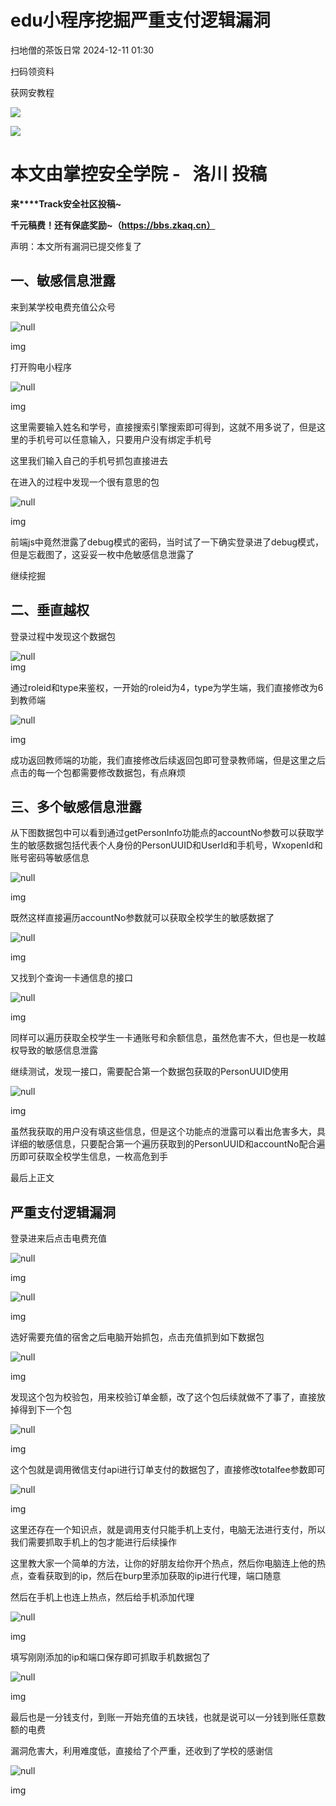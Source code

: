 #  edu小程序挖掘严重支付逻辑漏洞   
 扫地僧的茶饭日常   2024-12-11 01:30  
  
扫码领资料  
  
获网安教程  
  
![](https://mmbiz.qpic.cn/sz_mmbiz_png/BwqHlJ29vcrpvQG1VKMy1AQ1oVvUSeZYhLRYCeiaa3KSFkibg5xRjLlkwfIe7loMVfGuINInDQTVa4BibicW0iaTsKw/640?wx_fmt=other&from=appmsg&wxfrom=5&wx_lazy=1&wx_co=1&tp=webp "")  
  
  
![](https://mmbiz.qpic.cn/mmbiz_png/b96CibCt70iaaJcib7FH02wTKvoHALAMw4fchVnBLMw4kTQ7B9oUy0RGfiacu34QEZgDpfia0sVmWrHcDZCV1Na5wDQ/640?wx_fmt=other&wxfrom=5&wx_lazy=1&wx_co=1&tp=webp "")  
  
  
# 本文由掌控安全学院 -   洛川 投稿  
  
**来****Track安全社区投稿~**  
  
**千元稿费！还有保底奖励~（https://bbs.zkaq.cn）**  
  
声明：本文所有漏洞已提交修复了  
## 一、敏感信息泄露  
  
来到某学校电费充值公众号  
  
![](https://mmbiz.qpic.cn/sz_mmbiz_png/BwqHlJ29vcrPdhibnbWwmbvEnOTdDcxZlOOICuV4hAABjj0Ecur83v4Tib5zc3RQoHWibR3dibIibo8LwfXY5KcN1FQ/640?wx_fmt=png&from=appmsg "null")  
  
img  
  
打开购电小程序  
  
![](https://mmbiz.qpic.cn/sz_mmbiz_png/BwqHlJ29vcrPdhibnbWwmbvEnOTdDcxZlC3AU2XDUtwcLsA1aliaicdZiay6rBrVxQNlSyI702Q8hZgME81YqGPibaQ/640?wx_fmt=png&from=appmsg "null")  
  
img  
  
这里需要输入姓名和学号，直接搜索引擎搜索即可得到，这就不用多说了，但是这里的手机号可以任意输入，只要用户没有绑定手机号  
  
这里我们输入自己的手机号抓包直接进去  
  
在进入的过程中发现一个很有意思的包  
  
![](https://mmbiz.qpic.cn/sz_mmbiz_png/BwqHlJ29vcrPdhibnbWwmbvEnOTdDcxZlKOnKnCjptoMObvEu6HCZqkzNZ7xibr6FicsiaWgvB84TsEUj3jjUVia7Ew/640?wx_fmt=png&from=appmsg "null")  
  
img  
  
前端js中竟然泄露了debug模式的密码，当时试了一下确实登录进了debug模式，但是忘截图了，这妥妥一枚中危敏感信息泄露了  
  
继续挖掘  
## 二、垂直越权  
  
登录过程中发现这个数据包  
  
![](https://mmbiz.qpic.cn/sz_mmbiz_png/BwqHlJ29vcrPdhibnbWwmbvEnOTdDcxZlVtSOryHdicnuTyWwcWq55fWzcGsBrjicq3ia1bING0FRhAp3kMXneQk7A/640?wx_fmt=png&from=appmsg "null")  
img  
  
通过roleid和type来鉴权，一开始的roleid为4，type为学生端，我们直接修改为6到教师端  
  
![](https://mmbiz.qpic.cn/sz_mmbiz_png/BwqHlJ29vcrPdhibnbWwmbvEnOTdDcxZl0qTrayhsUbmeyETA8T1N1StuqiaARP1dribhm9icpVibica6xXaRbFTn3FA/640?wx_fmt=png&from=appmsg "null")  
  
img  
  
成功返回教师端的功能，我们直接修改后续返回包即可登录教师端，但是这里之后点击的每一个包都需要修改数据包，有点麻烦  
## 三、多个敏感信息泄露  
  
从下图数据包中可以看到通过getPersonInfo功能点的accountNo参数可以获取学生的敏感数据包括代表个人身份的PersonUUID和UserId和手机号，WxopenId和账号密码等敏感信息  
  
![](https://mmbiz.qpic.cn/sz_mmbiz_png/BwqHlJ29vcrPdhibnbWwmbvEnOTdDcxZlZUSp18grO2evO0qibMkckvI2HYsDiaaanfoTj266cgqY1F0LUyfaV10Q/640?wx_fmt=png&from=appmsg "null")  
  
img  
  
既然这样直接遍历accountNo参数就可以获取全校学生的敏感数据了  
  
![](https://mmbiz.qpic.cn/sz_mmbiz_png/BwqHlJ29vcrPdhibnbWwmbvEnOTdDcxZlMtNEYfZcV6ZjPbRvW3Eiaa00We44PbeLQndCWiaZ85smSIGgMic1pVyfw/640?wx_fmt=png&from=appmsg "null")  
  
img  
  
又找到个查询一卡通信息的接口  
  
![](https://mmbiz.qpic.cn/sz_mmbiz_png/BwqHlJ29vcrPdhibnbWwmbvEnOTdDcxZlRwIa0EPkn0QCicHUlZEoialjWWIEROYSic0J8LIEvjB0SgrDhkgLFGblg/640?wx_fmt=png&from=appmsg "null")  
  
img  
  
同样可以遍历获取全校学生一卡通账号和余额信息，虽然危害不大，但也是一枚越权导致的敏感信息泄露  
  
继续测试，发现一接口，需要配合第一个数据包获取的PersonUUID使用  
  
![](https://mmbiz.qpic.cn/sz_mmbiz_png/BwqHlJ29vcrPdhibnbWwmbvEnOTdDcxZllnbCAicZnaPIQ1fGwCqTB4sojibPxFy40UGMesuibNrezfNUOiaP4Tm28A/640?wx_fmt=png&from=appmsg "null")  
  
img  
  
虽然我获取的用户没有填这些信息，但是这个功能点的泄露可以看出危害多大，具详细的敏感信息，只要配合第一个遍历获取到的PersonUUID和accountNo配合遍历即可获取全校学生信息，一枚高危到手  
  
最后上正文  
## 严重支付逻辑漏洞  
  
登录进来后点击电费充值  
  
![](https://mmbiz.qpic.cn/sz_mmbiz_png/BwqHlJ29vcrPdhibnbWwmbvEnOTdDcxZlb9FIecicVwSAqBQRYrHlzn2UaibImpuORCnYczuLdn9Xn52mnKhAlbJQ/640?wx_fmt=png&from=appmsg "null")  
  
img  
  
![](https://mmbiz.qpic.cn/sz_mmbiz_png/BwqHlJ29vcrPdhibnbWwmbvEnOTdDcxZlozOvXxOf7yzibJ8giaoZVecq4IsHtw9VQuL7ynFa0LJdfqWrfZIebtrQ/640?wx_fmt=png&from=appmsg "null")  
  
img  
  
选好需要充值的宿舍之后电脑开始抓包，点击充值抓到如下数据包  
  
![](https://mmbiz.qpic.cn/sz_mmbiz_png/BwqHlJ29vcrPdhibnbWwmbvEnOTdDcxZlrSKahYy1aWiajicY0NeJJVmo9HKdp6nPmmib9IFIegkiaW8hzThGPR8AcQ/640?wx_fmt=png&from=appmsg "null")  
  
img  
  
发现这个包为校验包，用来校验订单金额，改了这个包后续就做不了事了，直接放掉得到下一个包  
  
![](https://mmbiz.qpic.cn/sz_mmbiz_png/BwqHlJ29vcrPdhibnbWwmbvEnOTdDcxZlszoPTcqLs7Kf7mMjJLibUQfv0ySTTm6dM4TlEbKmqOD3TliauX78fEjw/640?wx_fmt=png&from=appmsg "null")  
  
img  
  
这个包就是调用微信支付api进行订单支付的数据包了，直接修改totalfee参数即可  
  
![](https://mmbiz.qpic.cn/sz_mmbiz_png/BwqHlJ29vcrPdhibnbWwmbvEnOTdDcxZl0ZFC6yU4Ss4PA4N0NtMv76OnVxAB3UVj1K70b7JqHfST7F4mMDycqA/640?wx_fmt=png&from=appmsg "null")  
  
img  
  
这里还存在一个知识点，就是调用支付只能手机上支付，电脑无法进行支付，所以我们需要抓取手机上的包才能进行后续操作  
  
这里教大家一个简单的方法，让你的好朋友给你开个热点，然后你电脑连上他的热点，查看获取到的ip，然后在burp里添加获取的ip进行代理，端口随意  
  
然后在手机上也连上热点，然后给手机添加代理  
  
![](https://mmbiz.qpic.cn/sz_mmbiz_png/BwqHlJ29vcrPdhibnbWwmbvEnOTdDcxZlxm7lpLXYQATLTzeoaiaJC8slmWOFo7Ll0dGzKYwia2Vib8iaiaCcJ6cvF3A/640?wx_fmt=png&from=appmsg "null")  
  
img  
  
填写刚刚添加的ip和端口保存即可抓取手机数据包了  
  
![](https://mmbiz.qpic.cn/sz_mmbiz_png/BwqHlJ29vcrPdhibnbWwmbvEnOTdDcxZlYRlc61ib1mia72axVFTkiay3hicZGn7p6sQlTEDID7ibXiaw1V9f6dlw0Iicg/640?wx_fmt=png&from=appmsg "null")  
  
img  
  
最后也是一分钱支付，到账一开始充值的五块钱，也就是说可以一分钱到账任意数额的电费  
  
漏洞危害大，利用难度低，直接给了个严重，还收到了学校的感谢信  
  
![](https://mmbiz.qpic.cn/sz_mmbiz_jpg/BwqHlJ29vcrPdhibnbWwmbvEnOTdDcxZlaYVZ6U1YZK10F9MIp1ibxiaYZ5XJ3ZPl0hibTt2I1XuVOpyeib7mR2thicw/640?wx_fmt=jpeg&from=appmsg "null")  
  
img  
```
```  
  
